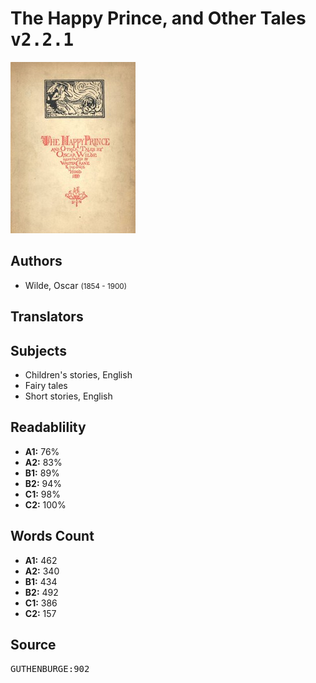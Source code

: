 # The Happy Prince, and Other Tales <kbd>v2.2.1</kbd>

![](./cover.medium.jpg "")

## Authors


 - Wilde, Oscar <small>(1854 - 1900)</small>

## Translators



## Subjects


 - Children's stories, English
 - Fairy tales
 - Short stories, English

## Readablility


 - **A1:** 76%
 - **A2:** 83%
 - **B1:** 89%
 - **B2:** 94%
 - **C1:** 98%
 - **C2:** 100%

## Words Count


 - **A1:** 462
 - **A2:** 340
 - **B1:** 434
 - **B2:** 492
 - **C1:** 386
 - **C2:** 157

## Source


<kbd>GUTHENBURGE:902</kbd>
